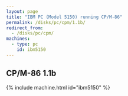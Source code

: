 ```yaml
---
layout: page
title: "IBM PC (Model 5150) running CP/M-86"
permalink: /disks/pc/cpm/1.1b/
redirect_from:
  - /disks/pc/cpm/
machines:
  - type: pc
    id: ibm5150
---
```


CP/M-86 1.1b
---

{% include machine.html id="ibm5150" %}
